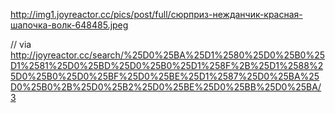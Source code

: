 http://img1.joyreactor.cc/pics/post/full/сюрприз-нежданчик-красная-шапочка-волк-648485.jpeg

// via  http://joyreactor.cc/search/%25D0%25BA%25D1%2580%25D0%25B0%25D1%2581%25D0%25BD%25D0%25B0%25D1%258F%2B%25D1%2588%25D0%25B0%25D0%25BF%25D0%25BE%25D1%2587%25D0%25BA%25D0%25B0%2B%25D0%25B2%25D0%25BE%25D0%25BB%25D0%25BA/3
